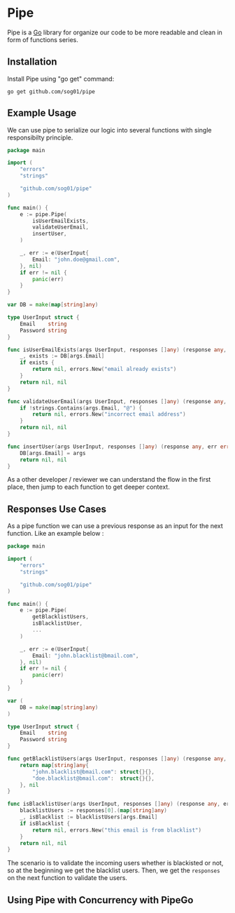 # Pipe

Pipe is a [Go](http://golang.org/) library for organize our code to be more readable and clean in form of functions series.

## Installation

Install Pipe using "go get" command:

    go get github.com/sog01/pipe

## Example Usage

We can use pipe to serialize our logic into several functions with single responsibilty principle.

```go
package main

import (
	"errors"
	"strings"

	"github.com/sog01/pipe"
)

func main() {
	e := pipe.Pipe(
		isUserEmailExists,
		validateUserEmail,
		insertUser,
	)

	_, err := e(UserInput{
		Email: "john.doe@gmail.com",
	}, nil)
	if err != nil {
		panic(err)
	}
}

var DB = make(map[string]any)

type UserInput struct {
	Email    string
	Password string
}

func isUserEmailExists(args UserInput, responses []any) (response any, err error) {
	_, exists := DB[args.Email]
	if exists {
		return nil, errors.New("email already exists")
	}
	return nil, nil
}

func validateUserEmail(args UserInput, responses []any) (response any, err error) {
	if !strings.Contains(args.Email, "@") {
		return nil, errors.New("incorrect email address")
	}
	return nil, nil
}

func insertUser(args UserInput, responses []any) (response any, err error) {
	DB[args.Email] = args
	return nil, nil
}
```

As a other developer / reviewer we can understand the flow in the first place, then jump to each function to get deeper context.

## Responses Use Cases

As a pipe function we can use a previous response as an input for the next function. Like an example below :

```go
package main

import (
	"errors"
	"strings"

	"github.com/sog01/pipe"
)

func main() {
	e := pipe.Pipe(
		getBlacklistUsers,
		isBlacklistUser,
		...
	)

	_, err := e(UserInput{
		Email: "john.blacklist@bmail.com",
	}, nil)
	if err != nil {
		panic(err)
	}
}

var (
	DB = make(map[string]any)
)

type UserInput struct {
	Email    string
	Password string
}

func getBlacklistUsers(args UserInput, responses []any) (response any, err error) {
	return map[string]any{
		"john.blacklist@bmail.com": struct{}{},
		"doe.blacklist@bmail.com":  struct{}{},
	}, nil
}

func isBlacklistUser(args UserInput, responses []any) (response any, err error) {
	blacklistUsers := responses[0].(map[string]any)
	_, isBlacklist := blacklistUsers[args.Email]
	if isBlacklist {
		return nil, errors.New("this email is from blacklist")
	}
	return nil, nil
}
```

The scenario is to validate the incoming users whether is blackisted or not, so at the beginning we get the blacklist users. Then, we get the `responses` on the next function to validate the users.

## Using Pipe with Concurrency with PipeGo
